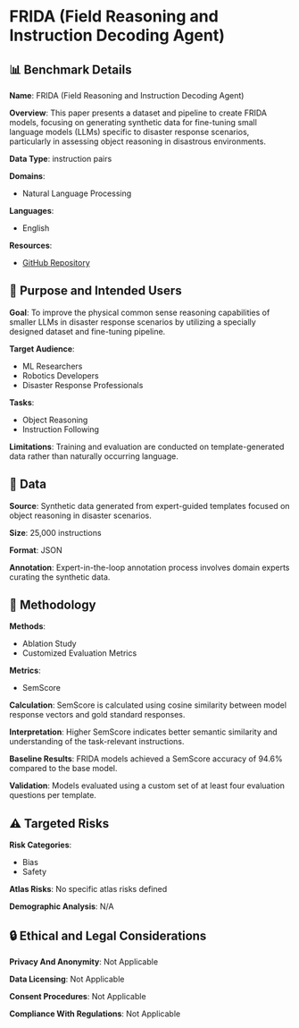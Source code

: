 # FRIDA (Field Reasoning and Instruction Decoding Agent)

## 📊 Benchmark Details

**Name**: FRIDA (Field Reasoning and Instruction Decoding Agent)

**Overview**: This paper presents a dataset and pipeline to create FRIDA models, focusing on generating synthetic data for fine-tuning small language models (LLMs) specific to disaster response scenarios, particularly in assessing object reasoning in disastrous environments.

**Data Type**: instruction pairs

**Domains**:
- Natural Language Processing

**Languages**:
- English

**Resources**:
- [GitHub Repository](https://github.com/mshich1/FRIDA)

## 🎯 Purpose and Intended Users

**Goal**: To improve the physical common sense reasoning capabilities of smaller LLMs in disaster response scenarios by utilizing a specially designed dataset and fine-tuning pipeline.

**Target Audience**:
- ML Researchers
- Robotics Developers
- Disaster Response Professionals

**Tasks**:
- Object Reasoning
- Instruction Following

**Limitations**: Training and evaluation are conducted on template-generated data rather than naturally occurring language.

## 💾 Data

**Source**: Synthetic data generated from expert-guided templates focused on object reasoning in disaster scenarios.

**Size**: 25,000 instructions

**Format**: JSON

**Annotation**: Expert-in-the-loop annotation process involves domain experts curating the synthetic data.

## 🔬 Methodology

**Methods**:
- Ablation Study
- Customized Evaluation Metrics

**Metrics**:
- SemScore

**Calculation**: SemScore is calculated using cosine similarity between model response vectors and gold standard responses.

**Interpretation**: Higher SemScore indicates better semantic similarity and understanding of the task-relevant instructions.

**Baseline Results**: FRIDA models achieved a SemScore accuracy of 94.6% compared to the base model.

**Validation**: Models evaluated using a custom set of at least four evaluation questions per template.

## ⚠️ Targeted Risks

**Risk Categories**:
- Bias
- Safety

**Atlas Risks**:
No specific atlas risks defined

**Demographic Analysis**: N/A

## 🔒 Ethical and Legal Considerations

**Privacy And Anonymity**: Not Applicable

**Data Licensing**: Not Applicable

**Consent Procedures**: Not Applicable

**Compliance With Regulations**: Not Applicable
